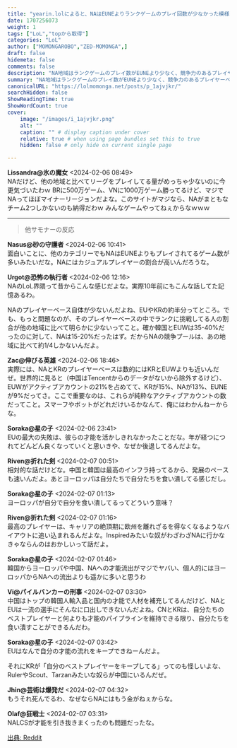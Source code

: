 ```yaml
---
title: "yearin.lolによると、NAはEUNEよりランクゲームのプレイ回数が少なかった模様。"
date: 1707256073
weight: 1
tags: ["LoL","topから取得"]
categories: "LoL"
author: ["MOMONGAROBO","ZED-MOMONGA",]
draft: false
hidemeta: false 
comments: false
description: "NA地域はランクゲームのプレイ数がEUNEより少なく、競争力のあるプレイヤーベースが他地域に比べて小さいことが課題とされています。"
summary: "NA地域はランクゲームのプレイ数がEUNEより少なく、競争力のあるプレイヤーベースが他地域に比べて小さいことが課題とされています。"
canonicalURL: "https://lolmomonga.net/posts/p_1ajvjkr/"
searchHidden: false
ShowReadingTime: true
ShowWordCount: true
cover:
    image: "/images/i_1ajvjkr.png"
    alt: ""
    caption: "" # display caption under cover
    relative: true # when using page bundles set this to true
    hidden: false # only hide on current single page

---
```

**Lissandra@氷の魔女** <2024-02-06 08:49>  
NAだけど、他の地域と比べてリーグをプレイしてる量がめっちゃ少ないのに今更気づいたわｗ BRに500万ゲーム、VNに1000万ゲーム勝ってるけど、マジでNAってほぼマイナーリージョンだよな。このサイトがマジなら、NAがまともなチーム2つしかないのも納得だわｗ みんなゲームやってねぇからなｗｗｗ  

---

> 他サモナーの反応  

**Nasus@砂の守護者** <2024-02-06 10:41>  
面白いことに、他のカテゴリーでもNAはEUNEよりもプレイされてるゲーム数が多いみたいだな。NAにはカジュアルプレイヤーの割合が高いんだろうな。

**Urgot@恐怖の執行者** <2024-02-06 12:16>  
NAのLoL界隈って昔からこんな感じだよな。実際10年前にもこんな話してた記憶あるわ。

NAのプレイヤーベース自体が少ないんだよね、EUやKRの約半分ってところ。でも、もっと問題なのが、そのプレイヤーベースの中でランクに挑戦してる人の割合が他の地域に比べて明らかに少ないってこと。確か韓国とEUWは35-40%だったのに対して、NAは15-20%だったはず。だからNAの競争プールは、あの地域に比べて約1/4しかないんだよ。

**Zac@伸びる英雄** <2024-02-06 18:46>  
実際には、NAとKRのプレイヤーベースは数的にはKRとEUWよりも近いんだぜ。世界的に見ると（中国はTencentからのデータがないから除外するけど）、EUWがアクティブアカウントの21%を占めてて、KRが15%、NAが13%、EUNEが9%だってさ。ここで重要なのは、これらが純粋なアクティブアカウントの数だってこと。スマーフやボットがどれだけいるかなんて、俺にはわかんねーからな。

**Soraka@星の子** <2024-02-06 23:41>  
EUの最大の失敗は、彼らの才能を活かしきれなかったことだな。年が経つにつれてどんどん良くなっていくと思いきや、なぜか後退してるんだよな。

**Riven@折れた剣** <2024-02-07 00:51>  
相対的な話だけどな。中国と韓国は最高のインフラ持ってるから、発展のペースも速いんだよ。あとヨーロッパは自分たちで自分たちを食い潰してる感じだし。

**Soraka@星の子** <2024-02-07 01:13>  
ヨーロッパが自分で自分を食い潰してるってどういう意味？

**Riven@折れた剣** <2024-02-07 01:16>  
最高のプレイヤーは、キャリアの絶頂期に欧州を離れざるを得なくなるようなバイアウトに追い込まれるんだよな。Inspiredみたいな奴がわざわざNAに行かなきゃならんのはおかしいって話だよ。

**Soraka@星の子** <2024-02-07 01:46>  
韓国からヨーロッパや中国、NAへの才能流出がマジでヤバい、個人的にはヨーロッパからNAへの流出よりも遥かに多いと思うわ

**Vi@パイルバンカーの刑事** <2024-02-07 03:30>  
中国はトップの韓国人輸入品と国内の才能で人材を補充してるんだけど、NAとEUは一流の選手にそんなに口出しできないんだよね。CNとKRは、自分たちのベストプレイヤーと何よりも才能のパイプラインを維持できる限り、自分たちを食い潰すことができるんだわ。

**Soraka@星の子** <2024-02-07 03:42>  
EUはなんで自分の才能の流れをキープできねーんだよ。

それにKRが「自分のベストプレイヤーをキープしてる」ってのも怪しいよな、RulerやScout、Tarzanみたいな奴らが中国にいるんだぜ。

**Jhin@芸術は爆発だ** <2024-02-07 04:32>  
もうそれ死んでるわ、なぜならNAにはもう金がねぇからな。

**Olaf@狂戦士** <2024-02-07 03:31>  
NALCSが才能を引き抜きまくったのも問題だったな。




[出典: Reddit](https://www.reddit.com//r/leagueoflegends/comments/1ajvjkr/according_to_yearinlol_na_had_less_ranked_games/)
